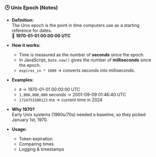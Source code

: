 ### 🕒 Unix Epoch (Notes)

- **Definition:**  
    The Unix epoch is the point in time computers use as a starting reference for dates.  
    📍 **1970-01-01 00:00:00 UTC**
    
- **How it works:**
    
    - Time is measured as the number of **seconds** since the epoch.
    - In JavaScript, `Date.now()` gives the number of **milliseconds** since the epoch.
    - `expires_in * 1000` → converts seconds into milliseconds.
        
- **Examples:**
    
    - `0` → 1970-01-01 00:00:00 UTC
    - `1,000,000,000` seconds → 2001-09-09 01:46:40 UTC
    - `1724753100123` ms → current time in 2024
        
- **Why 1970?**  
    Early Unix systems (1960s/70s) needed a baseline, so they picked January 1st, 1970.
    
- **Usage:**
    
    - Token expiration
    - Comparing times
    - Logging & timestamps